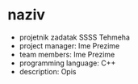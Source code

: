 # naziv
- projetnik zadatak SSSS Tehmeha
- project manager: Ime Prezime
- team members: Ime Prezime
- programming language: C++
- description: Opis
